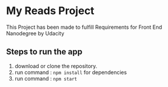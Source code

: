 # My Reads Project 

This Project has been made to fulfill Requirements for Front End Nanodegree by Udacity

## Steps to run the app

1. download or clone the repository.
2. run command : `npm install` for dependencies
3. run command : `npm start`

